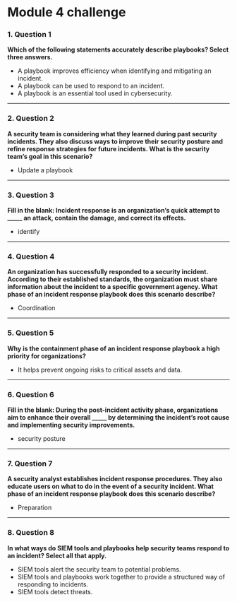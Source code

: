 # Module 4 challenge

### 1. Question 1  
**Which of the following statements accurately describe playbooks? Select three answers.**  
- A playbook improves efficiency when identifying and mitigating an incident.  
- A playbook can be used to respond to an incident.  
- A playbook is an essential tool used in cybersecurity.  

---

### 2. Question 2  
**A security team is considering what they learned during past security incidents. They also discuss ways to improve their security posture and refine response strategies for future incidents. What is the security team’s goal in this scenario?**  
- Update a playbook  

---

### 3. Question 3  
**Fill in the blank: Incident response is an organization’s quick attempt to _____ an attack, contain the damage, and correct its effects.**  
- identify  

---

### 4. Question 4  
**An organization has successfully responded to a security incident. According to their established standards, the organization must share information about the incident to a specific government agency. What phase of an incident response playbook does this scenario describe?**  
- Coordination  

---

### 5. Question 5  
**Why is the containment phase of an incident response playbook a high priority for organizations?**  
- It helps prevent ongoing risks to critical assets and data.  

---

### 6. Question 6  
**Fill in the blank: During the post-incident activity phase, organizations aim to enhance their overall _____ by determining the incident’s root cause and implementing security improvements.**  
- security posture  

---

### 7. Question 7  
**A security analyst establishes incident response procedures. They also educate users on what to do in the event of a security incident. What phase of an incident response playbook does this scenario describe?**  
- Preparation  

---

### 8. Question 8  
**In what ways do SIEM tools and playbooks help security teams respond to an incident? Select all that apply.**  
- SIEM tools alert the security team to potential problems.  
- SIEM tools and playbooks work together to provide a structured way of responding to incidents.  
- SIEM tools detect threats.  
